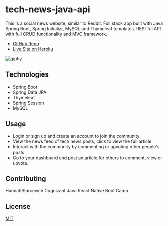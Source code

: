 # tech-news-java-api
This is a social news website, similar to Reddit. Full stack app built with Java Spring Boot, Spring Initializr, MySQL and Thymeleaf templates. RESTful API with full CRUD functionality and MVC framework. 

* [GitHub Repo](https://github.com/HannahStarcevich/tech-news-java-api)
* [Live Site on Heroku](https://cc-java-api-hs.herokuapp.com/)

![giphy](https://media.giphy.com/media/0Kf7oen8mWGnKpqyHQ/giphy.gif)

## Technologies
* Spring Boot
* Spring Data JPA
* Thymeleaf
* Spring Session
* MySQL 

## Usage
* Login or sign up and create an account to join the community.
* View the news feed of tech news posts, click to view the full article. 
* Interact with the community by commenting or upvoting other people's posts.
* Go to your dashboard and post an article for others to comment, view or upvote. 

## Contributing
HannahStarcevich
Cognizant Java React Native Boot Camp

## License
[MIT](#https://choosealicense.com/licenses/mit/)
